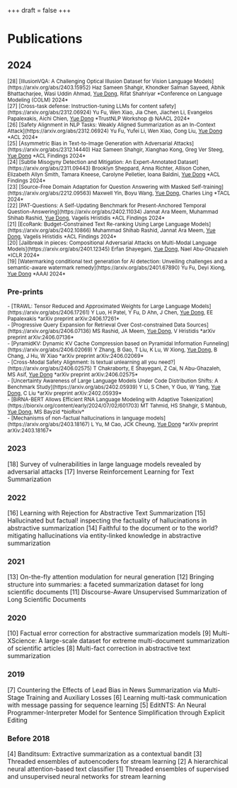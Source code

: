 +++
draft = false
+++

# Publications

## 2024

<sub>
<div style="line-height: 1.2; width: 100%;">
[28] [IllusionVQA: A Challenging Optical Illusion Dataset for Vision Language Models](https://arxiv.org/abs/2403.15952)  
Haz Sameen Shahgir, Khondker Salman Sayeed, Abhik Bhattacharjee, Wasi Uddin Ahmad, <u>Yue Dong</u>, Rifat Shahriyar  
*Conference on Language Modeling (COLM) 2024*
</div>
</sub>

<sub>
<div style="line-height: 1.2; width: 100%;">
[27] [Cross-task defense: Instruction-tuning LLMs for content safety](https://arxiv.org/abs/2312.06924)  
Yu Fu, Wen Xiao, Jia Chen, Jiachen Li, Evangelos Papalexakis, Aichi Chien, <u>Yue Dong</u>  
*TrustNLP Workshop @ NAACL 2024*
</div>
</sub>

<sub>
<div style="line-height: 1.2; width: 100%;">
[26] [Safety Alignment in NLP Tasks: Weakly Aligned Summarization as an In-Context Attack](https://arxiv.org/abs/2312.06924)  
Yu Fu, Yufei Li, Wen Xiao, Cong Liu, <u>Yue Dong</u>  
*ACL 2024*
</div>
</sub>

<sub>
<div style="line-height: 1.2; width: 100%;">
[25] [Asymmetric Bias in Text-to-Image Generation with Adversarial Attacks](https://arxiv.org/abs/2312.14440)  
Haz Sameen Shahgir, Xianghao Kong, Greg Ver Steeg, <u>Yue Dong</u>  
*ACL Findings 2024*
</div>
</sub>

<sub>
<div style="line-height: 1.2; width: 100%;">
[24] [Subtle Misogyny Detection and Mitigation: An Expert-Annotated Dataset](https://arxiv.org/abs/2311.09443)  
Brooklyn Sheppard, Anna Richter, Allison Cohen, Elizabeth Allyn Smith, Tamara Kneese, Carolyne Pelletier, Ioana Baldini, <u>Yue Dong</u>  
*ACL Findings 2024*
</div>
</sub>

<sub>
<div style="line-height: 1.2; width: 100%;">
[23] [Source-Free Domain Adaptation for Question Answering with Masked Self-training](https://arxiv.org/abs/2212.09563)  
Maxwell Yin, Boyu Wang, <u>Yue Dong</u>, Charles Ling  
*TACL 2024*
</div>
</sub>

<sub>
<div style="line-height: 1.2; width: 100%;">
[22] [PAT-Questions: A Self-Updating Benchmark for Present-Anchored Temporal Question-Answering](https://arxiv.org/abs/2402.11034)  
Jannat Ara Meem, Muhammad Shihab Rashid, <u>Yue Dong</u>, Vagelis Hristidis  
*ACL Findings 2024*
</div>
</sub>

<sub>
<div style="line-height: 1.2; width: 100%;">
[21] [EcoRank: Budget-Constrained Text Re-ranking Using Large Language Models](https://arxiv.org/abs/2402.10866)  
Muhammad Shihab Rashid, Jannat Ara Meem, <u>Yue Dong</u>, Vagelis Hristidis  
*ACL Findings 2024*
</div>
</sub>

<sub>
<div style="line-height: 1.2; width: 100%;">
[20] [Jailbreak in pieces: Compositional Adversarial Attacks on Multi-Modal Language Models](https://arxiv.org/abs/2401.12345)  
Erfan Shayegani, <u>Yue Dong</u>, Nael Abu-Ghazaleh  
*ICLR 2024*
</div>
</sub>

<sub>
<div style="line-height: 1.2; width: 100%;">
[19] [Watermarking conditional text generation for AI detection: Unveiling challenges and a semantic-aware watermark remedy](https://arxiv.org/abs/2401.67890)  
Yu Fu, Deyi Xiong, <u>Yue Dong</u>  
*AAAI 2024*
</div>
</sub>

### Pre-prints

<sub>
<div style="line-height: 1.2; width: 100%;">
- [TRAWL: Tensor Reduced and Approximated Weights for Large Language Models](https://arxiv.org/abs/2406.17261)  
Y Luo, H Patel, Y Fu, D Ahn, J Chen, <u>Yue Dong</u>, EE Papalexakis  
*arXiv preprint arXiv:2406.17261*
</div>
</sub>

<sub>
<div style="line-height: 1.2; width: 100%;">
- [Progressive Query Expansion for Retrieval Over Cost-constrained Data Sources](https://arxiv.org/abs/2406.07136)  
MS Rashid, JA Meem, <u>Yue Dong</u>, V Hristidis  
*arXiv preprint arXiv:2406.07136*
</div>
</sub>

<sub>
<div style="line-height: 1.2; width: 100%;">
- [PyramidKV: Dynamic KV Cache Compression based on Pyramidal Information Funneling](https://arxiv.org/abs/2406.02069)  
Y Zhang, B Gao, T Liu, K Lu, W Xiong, <u>Yue Dong</u>, B Chang, J Hu, W Xiao  
*arXiv preprint arXiv:2406.02069*
</div>
</sub>

<sub>
<div style="line-height: 1.2; width: 100%;">
- [Cross-Modal Safety Alignment: Is textual unlearning all you need?](https://arxiv.org/abs/2406.02575)  
T Chakraborty, E Shayegani, Z Cai, N Abu-Ghazaleh, MS Asif, <u>Yue Dong</u>  
*arXiv preprint arXiv:2406.02575*
</div>
</sub>

<sub>
<div style="line-height: 1.2; width: 100%;">
- [Uncertainty Awareness of Large Language Models Under Code Distribution Shifts: A Benchmark Study](https://arxiv.org/abs/2402.05939)  
Y Li, S Chen, Y Guo, W Yang, <u>Yue Dong</u>, C Liu  
*arXiv preprint arXiv:2402.05939*
</div>
</sub>

<sub>
<div style="line-height: 1.2; width: 100%;">
- [BiRNA-BERT Allows Efficient RNA Language Modeling with Adaptive Tokenization](https://biorxiv.org/content/early/2024/07/02/601703)  
MT Tahmid, HS Shahgir, S Mahbub, <u>Yue Dong</u>, MS Bayzid  
*bioRxiv*
</div>
</sub>

<sub>
<div style="line-height: 1.2; width: 100%;">
- [Mechanisms of non-factual hallucinations in language models](https://arxiv.org/abs/2403.18167)  
L Yu, M Cao, JCK Cheung, <u>Yue Dong</u>  
*arXiv preprint arXiv:2403.18167*
</div>
</sub>



### 2023
[18] Survey of vulnerabilities in large language models revealed by adversarial attacks
[17] Inverse Reinforcement Learning for Text Summarization


### 2022
[16] Learning with Rejection for Abstractive Text Summarization
[15] Hallucinated but factual! inspecting the factuality of hallucinations in abstractive summarization
[14] Faithful to the document or to the world? mitigating hallucinations via entity-linked knowledge in abstractive summarization

### 2021
[13] On-the-fly attention modulation for neural generation
[12] Bringing structure into summaries: a faceted summarization dataset for long scientific documents
[11] Discourse-Aware Unsupervised Summarization of Long Scientific Documents


### 2020

[10] Factual error correction for abstractive summarization models
[9]  Multi-XScience: A large-scale dataset for extreme multi-document summarization of scientific articles
[8] Multi-fact correction in abstractive text summarization

### 2019 
[7] Countering the Effects of Lead Bias in News Summarization via Multi-Stage Training and Auxiliary Losses
[6] Learning multi-task communication with message passing for sequence learning
[5] EditNTS: An Neural Programmer-Interpreter Model for Sentence Simplification through Explicit Editing

### Before 2018 
[4]  Banditsum: Extractive summarization as a contextual bandit
[3] Threaded ensembles of autoencoders for stream learning
[2] A hierarchical neural attention-based text classifier
[1] Threaded ensembles of supervised and unsupervised neural networks for stream learning
 
